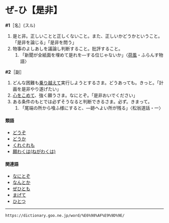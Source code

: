 # ぜ‐ひ【是非】

**\#1**［名］(スル)
1.  是と非。正しいことと正しくないこと。また、正しいかどうかということ。「是非を論じる」「是非を問う」
2.  物事のよしあしを議論し判断すること。批評すること。    
    1.  「新聞が全紙面を埋めて是れを―する位じゃないか」〈[荷風](https://dictionary.goo.ne.jp/word/person/%E6%B0%B8%E4%BA%95%E8%8D%B7%E9%A2%A8/#jn-162859)・ふらんす物語〉
        

**\#2**［副］

1.  どんな困難も[乗り越えて](のりこえる（乗り越える）)実行しようとするさま。どうあっても。きっと。「計画を是非やり遂げたい」
2.  [心をこめて](こころをこめる（心を籠める）)、強く願うさま。なにとぞ。「是非おいでください」
3.  ある条件のもとでは必ずそうなると判断できるさま。必ず。きまって。    
    1.  「尾端の所から喰ふ様にすると、―跡へよい所が残る」〈松翁道話・一〉
        

#### 類語

-   [どうぞ](https://dictionary.goo.ne.jp/word/%E3%81%A9%E3%81%86%E3%81%9E/#jn-156274)
-   [どうか](https://dictionary.goo.ne.jp/word/%E3%81%A9%E3%81%86%E3%81%8B/#jn-155146)
-   [くれぐれも](https://dictionary.goo.ne.jp/word/%E5%91%89%E5%91%89%E3%82%82/#jn-64632)
-   [願わくは(ねがわくは)](https://dictionary.goo.ne.jp/word/%E9%A1%98%E3%82%8F%E3%81%8F%E3%81%AF/#jn-169805)

#### 関連語

-   [なにとぞ](https://dictionary.goo.ne.jp/word/%E4%BD%95%E5%8D%92/#jn-164554)
-   [なんとか](https://dictionary.goo.ne.jp/word/%E4%BD%95%E3%81%A8%E3%81%8B/#jn-165891)
-   [ぜひとも](https://dictionary.goo.ne.jp/word/%E6%98%AF%E9%9D%9E%E3%81%A8%E3%82%82/#jn-125047)
-   [まげて](https://dictionary.goo.ne.jp/word/%E6%9B%B2%E3%81%92%E3%81%A6/#jn-207750)
-   [ひとつ](https://dictionary.goo.ne.jp/word/%E4%B8%80%E3%81%A4/#jn-186070)

---
`https://dictionary.goo.ne.jp/word/%E6%98%AF%E9%9D%9E/`